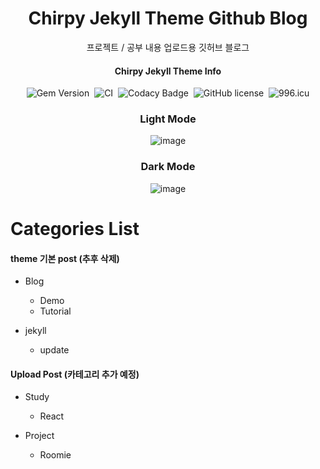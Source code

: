 <div align="center">

  <!-- markdownlint-disable-next-line -->
  # Chirpy Jekyll Theme Github Blog

  프로젝트 / 공부 내용 업로드용 깃허브 블로그

  #### Chirpy Jekyll Theme Info

  ![Gem Version](https://img.shields.io/gem/v/jekyll-theme-chirpy?color=brightgreen)&nbsp;
  ![CI](https://github.com/cotes2020/jekyll-theme-chirpy/actions/workflows/ci.yml/badge.svg?branch=master&event=push)&nbsp;
  ![Codacy Badge](https://app.codacy.com/project/badge/Grade/4e556876a3c54d5e8f2d2857c4f43894)&nbsp;
  ![GitHub license](https://img.shields.io/github/license/cotes2020/jekyll-theme-chirpy.svg)&nbsp;
  ![996.icu](https://img.shields.io/badge/link-996.icu-%23FF4D5B.svg)

  ### Light Mode
  ![image](https://github.com/zjarhdsumin/zjarhdsumin.github.io/assets/88326586/a5ca76da-107d-4f08-8cc5-96e846a2e018)

  ### Dark Mode
  ![image](https://github.com/zjarhdsumin/zjarhdsumin.github.io/assets/88326586/5d607f54-a071-432b-885d-93ae2c51b9a6)

</div>

# Categories List
#### theme 기본 post (추후 삭제)
- Blog
  - Demo
  - Tutorial

- jekyll
  - update

#### Upload Post (카테고리 추가 예정)
- Study
  - React

- Project
  - Roomie